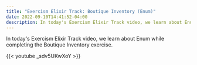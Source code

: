 ```yaml
---
title: "Exercism Elixir Track: Boutique Inventory (Enum)"
date: 2022-09-10T14:41:52-04:00
description: In today's Exercism Elixir Track video, we learn about Enum while completing the Boutique Inventory exercise.
---
```


In today's Exercism Elixir Track video, we learn about Enum while completing the Boutique Inventory exercise.

{{< youtube _sdv5UKwXoY >}}
